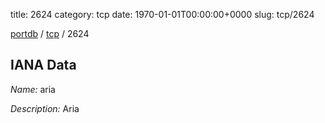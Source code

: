 title: 2624
category: tcp
date: 1970-01-01T00:00:00+0000
slug: tcp/2624

[portdb](/) / [tcp](/category/tcp.html) / 2624


## IANA Data

_Name:_ aria

_Description:_ Aria

